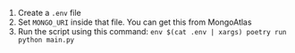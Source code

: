 1. Create a `.env` file
2. Set `MONGO_URI` inside that file. You can get this from MongoAtlas
3. Run the script using this command: `env $(cat .env | xargs) poetry run python main.py`